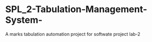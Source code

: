 # SPL_2-Tabulation-Management-System-
A marks tabulation automation project for softwate project lab-2
